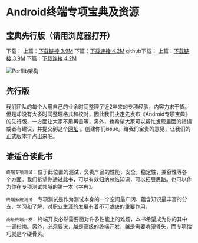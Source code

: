 # Android终端专项宝典及资源
宝典先行版（请用浏览器打开）
-----
下载：
上篇：[下载链接 3.9M](http://perfman-book.stor.sinaapp.com/Android%E7%BB%88%E7%AB%AF%E4%B8%93%E9%A1%B9%E5%AE%9D%E5%85%B8-%E4%B8%8A%E7%AF%87%20%28%E5%85%88%E8%A1%8C%E7%89%88%29%20.pdf)
下篇：[下载连接 4.2M](http://perfman-book.stor.sinaapp.com/Android%E7%BB%88%E7%AB%AF%E4%B8%93%E9%A1%B9%E5%AE%9D%E5%85%B8-%E4%B8%8B%E7%AF%87%20%28%E5%85%88%E8%A1%8C%E7%89%88%29%20.pdf)
github下载：
上篇：[下载链接 3.9M](https://github.com/mobileperfman/BookResource/raw/master/pdf/Android%E7%BB%88%E7%AB%AF%E4%B8%93%E9%A1%B9%E5%AE%9D%E5%85%B8-%E4%B8%8A%E7%AF%87%20\(%E5%85%88%E8%A1%8C%E7%89%88\)%20.pdf)
下篇：[下载连接 4.2M](https://github.com/mobileperfman/BookResource/raw/master/pdf/Android%E7%BB%88%E7%AB%AF%E4%B8%93%E9%A1%B9%E5%AE%9D%E5%85%B8-%E4%B8%8B%E7%AF%87%20\(%E5%85%88%E8%A1%8C%E7%89%88\)%20.pdf)

![Perflib架构](https://github.com/mobileperfman/BookResource/raw/master/pdf/helper.jpg)

先行版
----
我们团队的每个人用自己的业余时间整理了近2年来的专项经验，内容力求干货。但是却没有太多时间整理格式和校对，因此我们决定先发布《Android专项宝典》的先行版，一方面让大家不用再苦等，另外，也希望大家可以帮忙发现里面的错误或者有建议，并提交到这个[网址](https://github.com/mobileperfman/BookResource/issues) 。创建你们issue。给我们宝贵的意见，让我们的正式版本早点出来吧。

谁适合读此书
----
`终端专项测试`：位于此位置的测试，负责产品的性能，安全，稳定性，兼容性等各个方面。我们希望你通过此书，可以有效归纳总结知识，可以拓展思路。也可以作为你在专项测试领域的第一本《字典》。 

`终端系统测试`：专项测试是作为测试本身的一个空间最广阔、蕴含知识最丰富的分支，学习和了解，对职业生涯的发展有着不可或缺的重要作用。

`高级终端开发`：终端开发必然需要面对许多性能上的难题，本书希望成为你的其中一部指南。另外，必须要说，越是高级的终端开发，越是需要啃硬骨头，而专项恰巧就是个硬骨头。
